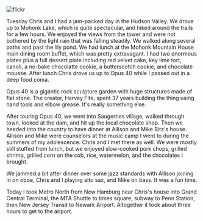 ![flickr](https://www.flickr.com/photos/88096431@N00/sets/72157631074604116/)

Tuesday Chris and I had a jam-packed day in the Hudson Valley. We drove up to Mohonk Lake, which is quite spectacular, and hiked around the trails for a few hours. We enjoyed the views from the tower and were not bothered by the light rain that was falling steadily. We walked along several paths and past the lily pond.
We had lunch at the Mohonk Mountain House main dining room buffet, which was pretty extravagant. I had two enormous plates plus a full dessert plate including red velvet cake, key lime tort, canoli, a no-bake chocolatte cookie, a butterscotch cookie, and chocolate mousse. After lunch Chris drove us up to Opus 40 while I passed out in a deep food coma.

Opus 40 is a gigantic rock sculpture garden with huge structures made of flat stone. The creator, Harvey Fite, spent 37 years building the thing using hand tools and elbow grease. It's really something else.

After touring Opus 40, we went into Saugerties village, walked through town, looked at the dam, and hit up the local chocolate shop. Then we headed into the country to have dinner at Allison and Mike Bitz's house. Allison and Mike were counselors at the music camp I went to during the summers of my adolescence. Chris and I met there as well. We were mostly still stuffed from lunch, but we enjoyed slow-cooked pork chops, grilled shrimp, grilled corn on the cob, rice, watermelon, and the chocolates I brought.

We jammed a bit after dinner over some jazz standards with Allison joining in on oboe, Chris and I playing alto sax, and Mike on bass. It was a fun time.

Today I took Metro North from New Hamburg near Chris's house into Grand Central Terminal, the MTA Shuttle to times square, subway to Penn Station, then New Jersey Transit to Newark Airport. Altogether it took about three hours to get to the airport.
